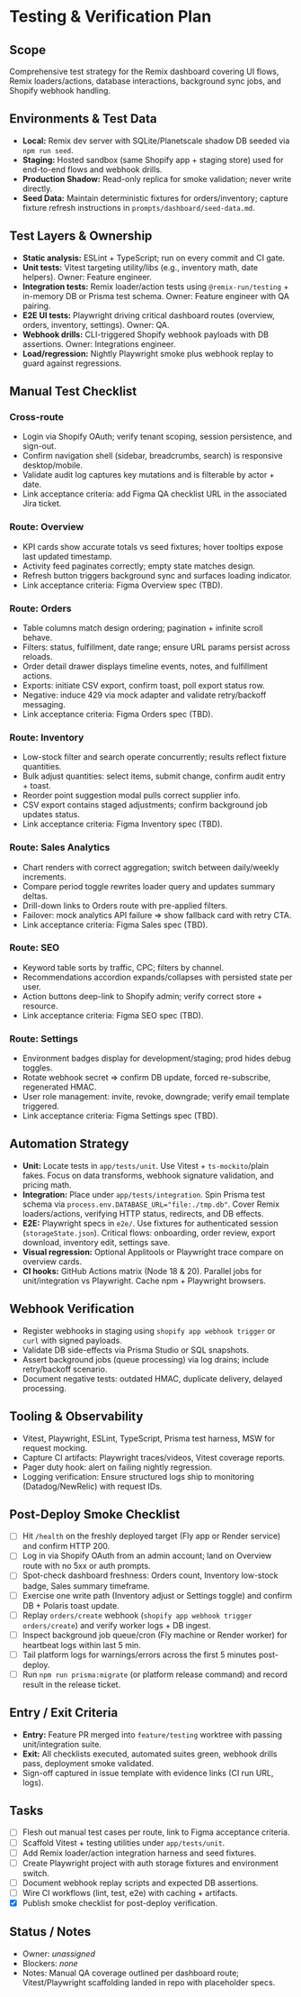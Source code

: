 # Testing & Verification Plan

## Scope
Comprehensive test strategy for the Remix dashboard covering UI flows, Remix loaders/actions, database interactions, background sync jobs, and Shopify webhook handling.

## Environments & Test Data
- **Local:** Remix dev server with SQLite/Planetscale shadow DB seeded via `npm run seed`.
- **Staging:** Hosted sandbox (same Shopify app + staging store) used for end-to-end flows and webhook drills.
- **Production Shadow:** Read-only replica for smoke validation; never write directly.
- **Seed Data:** Maintain deterministic fixtures for orders/inventory; capture fixture refresh instructions in `prompts/dashboard/seed-data.md`.

## Test Layers & Ownership
- **Static analysis:** ESLint + TypeScript; run on every commit and CI gate.
- **Unit tests:** Vitest targeting utility/libs (e.g., inventory math, date helpers). Owner: Feature engineer.
- **Integration tests:** Remix loader/action tests using `@remix-run/testing` + in-memory DB or Prisma test schema. Owner: Feature engineer with QA pairing.
- **E2E UI tests:** Playwright driving critical dashboard routes (overview, orders, inventory, settings). Owner: QA.
- **Webhook drills:** CLI-triggered Shopify webhook payloads with DB assertions. Owner: Integrations engineer.
- **Load/regression:** Nightly Playwright smoke plus webhook replay to guard against regressions.

## Manual Test Checklist
### Cross-route
- Login via Shopify OAuth; verify tenant scoping, session persistence, and sign-out.
- Confirm navigation shell (sidebar, breadcrumbs, search) is responsive desktop/mobile.
- Validate audit log captures key mutations and is filterable by actor + date.
- Link acceptance criteria: add Figma QA checklist URL in the associated Jira ticket.

### Route: Overview
- KPI cards show accurate totals vs seed fixtures; hover tooltips expose last updated timestamp.
- Activity feed paginates correctly; empty state matches design.
- Refresh button triggers background sync and surfaces loading indicator.
- Link acceptance criteria: Figma Overview spec (TBD).

### Route: Orders
- Table columns match design ordering; pagination + infinite scroll behave.
- Filters: status, fulfillment, date range; ensure URL params persist across reloads.
- Order detail drawer displays timeline events, notes, and fulfillment actions.
- Exports: initiate CSV export, confirm toast, poll export status row.
- Negative: induce 429 via mock adapter and validate retry/backoff messaging.
- Link acceptance criteria: Figma Orders spec (TBD).

### Route: Inventory
- Low-stock filter and search operate concurrently; results reflect fixture quantities.
- Bulk adjust quantities: select items, submit change, confirm audit entry + toast.
- Reorder point suggestion modal pulls correct supplier info.
- CSV export contains staged adjustments; confirm background job updates status.
- Link acceptance criteria: Figma Inventory spec (TBD).

### Route: Sales Analytics
- Chart renders with correct aggregation; switch between daily/weekly increments.
- Compare period toggle rewrites loader query and updates summary deltas.
- Drill-down links to Orders route with pre-applied filters.
- Failover: mock analytics API failure => show fallback card with retry CTA.
- Link acceptance criteria: Figma Sales spec (TBD).

### Route: SEO
- Keyword table sorts by traffic, CPC; filters by channel.
- Recommendations accordion expands/collapses with persisted state per user.
- Action buttons deep-link to Shopify admin; verify correct store + resource.
- Link acceptance criteria: Figma SEO spec (TBD).

### Route: Settings
- Environment badges display for development/staging; prod hides debug toggles.
- Rotate webhook secret => confirm DB update, forced re-subscribe, regenerated HMAC.
- User role management: invite, revoke, downgrade; verify email template triggered.
- Link acceptance criteria: Figma Settings spec (TBD).

## Automation Strategy
- **Unit:** Locate tests in `app/tests/unit`. Use Vitest + `ts-mockito`/plain fakes. Focus on data transforms, webhook signature validation, and pricing math.
- **Integration:** Place under `app/tests/integration`. Spin Prisma test schema via `process.env.DATABASE_URL="file:./tmp.db"`. Cover Remix loaders/actions, verifying HTTP status, redirects, and DB effects.
- **E2E:** Playwright specs in `e2e/`. Use fixtures for authenticated session (`storageState.json`). Critical flows: onboarding, order review, export download, inventory edit, settings save.
- **Visual regression:** Optional Applitools or Playwright trace compare on overview cards.
- **CI hooks:** GitHub Actions matrix (Node 18 & 20). Parallel jobs for unit/integration vs Playwright. Cache npm + Playwright browsers.

## Webhook Verification
- Register webhooks in staging using `shopify app webhook trigger` or `curl` with signed payloads.
- Validate DB side-effects via Prisma Studio or SQL snapshots.
- Assert background jobs (queue processing) via log drains; include retry/backoff scenario.
- Document negative tests: outdated HMAC, duplicate delivery, delayed processing.

## Tooling & Observability
- Vitest, Playwright, ESLint, TypeScript, Prisma test harness, MSW for request mocking.
- Capture CI artifacts: Playwright traces/videos, Vitest coverage reports.
- Pager duty hook: alert on failing nightly regression.
- Logging verification: Ensure structured logs ship to monitoring (Datadog/NewRelic) with request IDs.

## Post-Deploy Smoke Checklist
- [ ] Hit `/health` on the freshly deployed target (Fly app or Render service) and confirm HTTP 200.
- [ ] Log in via Shopify OAuth from an admin account; land on Overview route with no 5xx or auth prompts.
- [ ] Spot-check dashboard freshness: Orders count, Inventory low-stock badge, Sales summary timeframe.
- [ ] Exercise one write path (Inventory adjust or Settings toggle) and confirm DB + Polaris toast update.
- [ ] Replay `orders/create` webhook (`shopify app webhook trigger orders/create`) and verify worker logs + DB ingest.
- [ ] Inspect background job queue/cron (Fly machine or Render worker) for heartbeat logs within last 5 min.
- [ ] Tail platform logs for warnings/errors across the first 5 minutes post-deploy.
- [ ] Run `npm run prisma:migrate` (or platform release command) and record result in the release ticket.

## Entry / Exit Criteria
- **Entry:** Feature PR merged into `feature/testing` worktree with passing unit/integration suite.
- **Exit:** All checklists executed, automated suites green, webhook drills pass, deployment smoke validated.
- Sign-off captured in issue template with evidence links (CI run URL, logs).

## Tasks
- [ ] Flesh out manual test cases per route, link to Figma acceptance criteria.
- [ ] Scaffold Vitest + testing utilities under `app/tests/unit`.
- [ ] Add Remix loader/action integration harness and seed fixtures.
- [ ] Create Playwright project with auth storage fixtures and environment switch.
- [ ] Document webhook replay scripts and expected DB assertions.
- [ ] Wire CI workflows (lint, test, e2e) with caching + artifacts.
- [x] Publish smoke checklist for post-deploy verification.

## Status / Notes
- Owner: _unassigned_
- Blockers: _none_
- Notes: Manual QA coverage outlined per dashboard route; Vitest/Playwright scaffolding landed in repo with placeholder specs.
